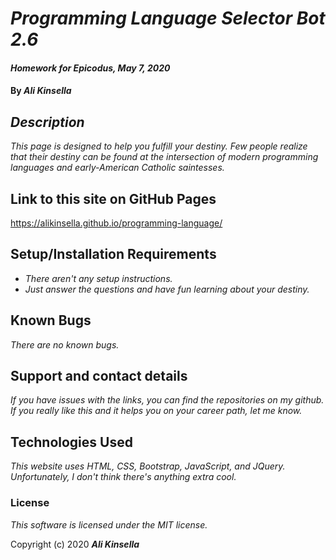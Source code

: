 # _Programming Language Selector Bot 2.6_

#### _Homework for Epicodus, May 7, 2020_

#### By _**Ali Kinsella**_

## _Description_

_This page is designed to help you fulfill your destiny. Few people realize that their destiny can be found at the intersection of modern programming languages and early-American Catholic saintesses._

## Link to this site on GitHub Pages

https://alikinsella.github.io/programming-language/

## Setup/Installation Requirements

* _There aren't any setup instructions._
* _Just answer the questions and have fun learning about your destiny._

## Known Bugs

_There are no known bugs._

## Support and contact details

_If you have issues with the links, you can find the repositories on my github. If you really like this and it helps you on your career path, let me know._

## Technologies Used

_This website uses HTML, CSS, Bootstrap, JavaScript, and JQuery. Unfortunately, I don't think there's anything extra cool._

### License

*This software is licensed under the MIT license.*

Copyright (c) 2020 **_Ali Kinsella_**